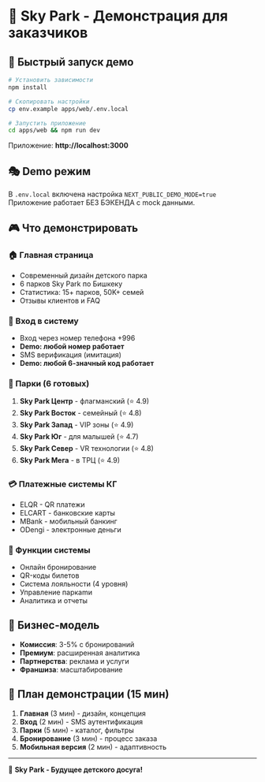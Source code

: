 # 🎪 Sky Park - Демонстрация для заказчиков

## 🚀 Быстрый запуск демо

```bash
# Установить зависимости
npm install

# Скопировать настройки 
cp env.example apps/web/.env.local

# Запустить приложение
cd apps/web && npm run dev
```

Приложение: **http://localhost:3000**

## 🎭 Demo режим

В `.env.local` включена настройка `NEXT_PUBLIC_DEMO_MODE=true`
Приложение работает БЕЗ БЭКЕНДА с mock данными.

## 🎮 Что демонстрировать

### 🏠 Главная страница
- Современный дизайн детского парка
- 6 парков Sky Park по Бишкеку  
- Статистика: 15+ парков, 50K+ семей
- Отзывы клиентов и FAQ

### 🔐 Вход в систему
- Вход через номер телефона +996
- **Demo: любой номер работает**
- SMS верификация (имитация)
- **Demo: любой 6-значный код работает**

### 🏰 Парки (6 готовых)
1. **Sky Park Центр** - флагманский (⭐ 4.9)
2. **Sky Park Восток** - семейный (⭐ 4.8)  
3. **Sky Park Запад** - VIP зоны (⭐ 4.9)
4. **Sky Park Юг** - для малышей (⭐ 4.7)
5. **Sky Park Север** - VR технологии (⭐ 4.8)
6. **Sky Park Мега** - в ТРЦ (⭐ 4.9)

### 💳 Платежные системы КГ
- ELQR - QR платежи
- ELCART - банковские карты  
- MBank - мобильный банкинг
- ODengi - электронные деньги

### 🎫 Функции системы
- Онлайн бронирование
- QR-коды билетов
- Система лояльности (4 уровня)
- Управление паркamи
- Аналитика и отчеты

## 💼 Бизнес-модель

- **Комиссия**: 3-5% с бронирований
- **Премиум**: расширенная аналитика
- **Партнерства**: реклама и услуги
- **Франшиза**: масштабирование

## 🎯 План демонстрации (15 мин)

1. **Главная** (3 мин) - дизайн, концепция
2. **Вход** (2 мин) - SMS аутентификация  
3. **Парки** (5 мин) - каталог, фильтры
4. **Бронирование** (3 мин) - процесс заказа
5. **Мобильная версия** (2 мин) - адаптивность

---
🎪 **Sky Park - Будущее детского досуга!** 